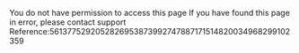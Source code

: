 You do not have permission to access this page If you have found this page in error, please contact support Reference:5613775292052826953873992747887171514820034968299102359